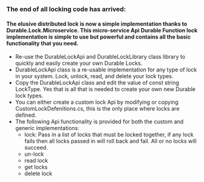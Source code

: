 ### The end of all locking code has arrived:

#### The elusive distributed lock is now a simple implementation thanks to Durable.Lock.Microservice. This micro-service Api Durable Function lock implementation is simple to use but powerful and contains all the basic functionality that you need.

- Re-use the DurableLockApi and DurableLockLibrary class library to quickly and easily create your own Durable Locks.
- DurableLockApi class is a re-usable implementation for any type of lock in your system. Lock, unlock, read, and delete your lock types.
- Copy the DurableLockApi class and edit the value of const string LockType. Yes that is all that is needed to create your own new Durable lock types.
- You can either create a custom lock Api by modifying or copying CustomLockDefenitions.cs, this is the only place where locks are defined.
- The following Api functionality is provided for both the custom and generic implementations:
  * lock:
         Pass in a list of locks that must be locked together, if any lock fails then all locks passed in will roll back and fail. All or no locks will succeed.
  * un-lock
  * read lock
  * get locks
  * delete lock
